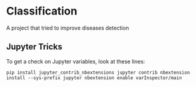 # Classification
A project that tried to improve diseases detection

## Jupyter Tricks
To get a check on Jupyter variables, look at these lines:

`pip install jupyter_contrib_nbextensions
jupyter contrib nbextension install --sys-prefix
jupyter nbextension enable varInspector/main`
